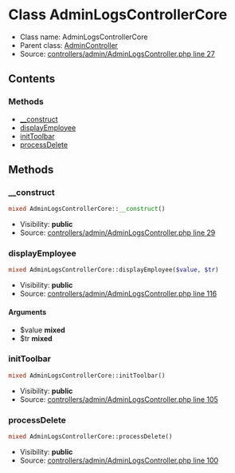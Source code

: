 Class AdminLogsControllerCore
=====================





* Class name: AdminLogsControllerCore
* Parent class: [AdminController](class.AdminControllerCore.md)
* Source: [controllers/admin/AdminLogsController.php line 27](https://github.com/PrestaShop/PrestaShop/blob/1.6.0.11/controllers/admin/AdminLogsController.php#L27)


Contents
--------



### Methods

* [__construct](#method-__construct)
* [displayEmployee](#method-displayEmployee)
* [initToolbar](#method-initToolbar)
* [processDelete](#method-processDelete)






Methods
-------


### <a name="method-__construct"></a>__construct

```php
mixed AdminLogsControllerCore::__construct()
```





* Visibility: **public**
* Source: [controllers/admin/AdminLogsController.php line 29](https://github.com/PrestaShop/PrestaShop/blob/1.6.0.11/controllers/admin/AdminLogsController.php#L29)




### <a name="method-displayEmployee"></a>displayEmployee

```php
mixed AdminLogsControllerCore::displayEmployee($value, $tr)
```





* Visibility: **public**
* Source: [controllers/admin/AdminLogsController.php line 116](https://github.com/PrestaShop/PrestaShop/blob/1.6.0.11/controllers/admin/AdminLogsController.php#L116)


#### Arguments
* $value **mixed**
* $tr **mixed**



### <a name="method-initToolbar"></a>initToolbar

```php
mixed AdminLogsControllerCore::initToolbar()
```





* Visibility: **public**
* Source: [controllers/admin/AdminLogsController.php line 105](https://github.com/PrestaShop/PrestaShop/blob/1.6.0.11/controllers/admin/AdminLogsController.php#L105)




### <a name="method-processDelete"></a>processDelete

```php
mixed AdminLogsControllerCore::processDelete()
```





* Visibility: **public**
* Source: [controllers/admin/AdminLogsController.php line 100](https://github.com/PrestaShop/PrestaShop/blob/1.6.0.11/controllers/admin/AdminLogsController.php#L100)



